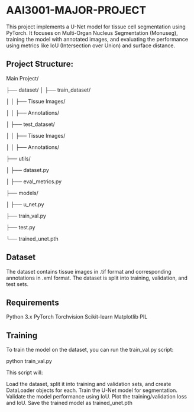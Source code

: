 # AAI3001-MAJOR-PROJECT
This project implements a U-Net model for tissue cell segmentation using PyTorch. It focuses on Multi-Organ Nucleus Segmentation (Monuseg), training the model with annotated images, and evaluating the performance using metrics like IoU (Intersection over Union) and surface distance.

## Project Structure:
Main Project/

├── dataset/
│   ├── train_dataset/

│   │   ├── Tissue Images/

│   │   ├── Annotations/

│   ├── test_dataset/

│   │   ├── Tissue Images/

│   │   ├── Annotations/

├── utils/

│   ├── dataset.py

│   ├── eval_metrics.py

├── models/

│   ├── u_net.py

├── train_val.py

├── test.py

└── trained_unet.pth

## Dataset
The dataset contains tissue images in .tif format and corresponding annotations in .xml format.
The dataset is split into training, validation, and test sets.

## Requirements
Python 3.x
PyTorch
Torchvision
Scikit-learn
Matplotlib
PIL

## Training
To train the model on the dataset, you can run the train_val.py script:

python train_val.py

This script will:

Load the dataset, split it into training and validation sets, and create DataLoader objects for each.
Train the U-Net model for segmentation.
Validate the model performance using IoU.
Plot the training/validation loss and IoU.
Save the trained model as trained_unet.pth

